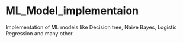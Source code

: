 # ML_Model_implementaion
Implementation of ML models like Decision tree, Naive Bayes, Logistic Regression and many other
